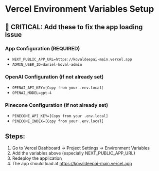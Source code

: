 # Vercel Environment Variables Setup

## 🎯 CRITICAL: Add these to fix the app loading issue

### App Configuration (REQUIRED)

- `NEXT_PUBLIC_APP_URL=https://kovaldeepai-main.vercel.app`
- `ADMIN_USER_ID=daniel-koval-admin`

### OpenAI Configuration (if not already set)

- `OPENAI_API_KEY=[Copy from your .env.local]`
- `OPENAI_MODEL=gpt-4`

### Pinecone Configuration (if not already set)

- `PINECONE_API_KEY=[Copy from your .env.local]`
- `PINECONE_INDEX=[Copy from your .env.local]`

## Steps:

1. Go to Vercel Dashboard → Project Settings → Environment Variables
2. Add the variables above (especially NEXT_PUBLIC_APP_URL)
3. Redeploy the application
4. The app should load at https://kovaldeepai-main.vercel.app
